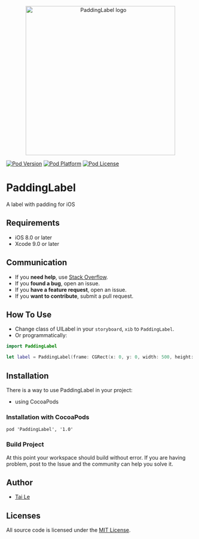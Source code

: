 <p align="center" >
  <img src="https://user-images.githubusercontent.com/6329656/48311415-18658780-e5d2-11e8-997b-c8b1b75e9cd7.png" title="PaddingLabel logo" width='400' float=left>
</p>

[![Pod Version](https://cocoapod-badges.herokuapp.com/v/PaddingLabel/badge.png)](http://cocoadocs.org/docsets/PaddingLabel/)
[![Pod Platform](https://cocoapod-badges.herokuapp.com/p/PaddingLabel/badge.png)](http://cocoadocs.org/docsets/PaddingLabel/)
[![Pod License](https://cocoapod-badges.herokuapp.com/l/PaddingLabel/badge.png)](https://www.apache.org/licenses/LICENSE-2.0.html)

# PaddingLabel
A label with padding for iOS

## Requirements

- iOS 8.0 or later
- Xcode 9.0 or later

## Communication
- If you **need help**, use [Stack Overflow](https://stackoverflow.com/questions/27459746/adding-space-padding-to-a-uilabel/32368958#32368958).
- If you **found a bug**, open an issue.
- If you **have a feature request**, open an issue.
- If you **want to contribute**, submit a pull request.

## How To Use

- Change class of UILabel in your `storyboard`, `xib` to `PaddingLabel`.
- Or programmatically:

```swift
import PaddingLabel

let label = PaddingLabel(frame: CGRect(x: 0, y: 0, width: 500, height: 100))
```

## Installation
There is a way to use PaddingLabel in your project:

- using CocoaPods

### Installation with CocoaPods

```
pod 'PaddingLabel', '1.0'
```
### Build Project

At this point your workspace should build without error. If you are having problem, post to the Issue and the
community can help you solve it.

## Author
- [Tai Le](https://github.com/levantAJ)

## Licenses

All source code is licensed under the [MIT License](https://raw.githubusercontent.com/levantAJ/PaddingLabel/master/LICENSE).
